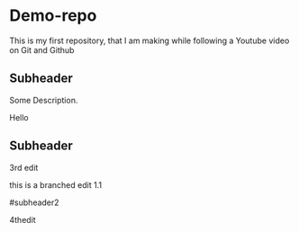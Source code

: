 # Demo-repo
This is my first repository, that I am making while following a Youtube video on Git and Github

## Subheader

Some Description.

Hello

## Subheader

3rd edit
  
this is a branched edit 1.1

#subheader2

4thedit
